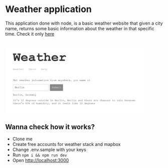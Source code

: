 # Weather application
This application done with node, is a basic weather website that given a city name, returns some basic information about the weather in that specific time. Check it only [here](https://learodrigo-node-weather-app.herokuapp.com/)

<br />
<img src="https://github.com/learodrigo/node-weather-app/blob/main/public/img/screenshot.png?raw=true" alt="Weather app screenshot" width="450" />

## Wanna check how it works?
* Clone me
* Create free accounts for weather stack and mapbox
* Change .env.sample with your keys
* Run `npm i && npm run dev`
* Open [http://localhost:3000](http://localhost:3000)
